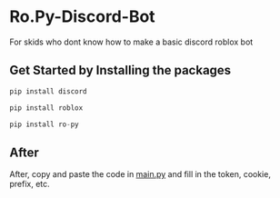 # Ro.Py-Discord-Bot
For skids who dont know how to make a basic discord roblox bot



## Get Started by Installing the packages

```py
pip install discord
```

```py
pip install roblox
```

```py
pip install ro-py
```

## After

After, copy and paste the code in <a href="https://github.com/ykfear/Ro.Py-Discord-Bot/blob/main/main.py">main.py</a> and fill in the token, cookie, prefix, etc.
